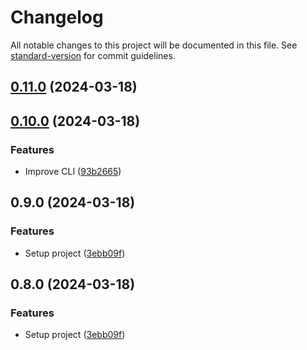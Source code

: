 # Changelog

All notable changes to this project will be documented in this file. See [standard-version](https://github.com/conventional-changelog/standard-version) for commit guidelines.

## [0.11.0](https://github.com/fadhlaouir/create-express-node-starter/compare/v0.10.0...v0.11.0) (2024-03-18)

## [0.10.0](https://github.com/fadhlaouir/create-express-node-starter/compare/v0.9.0...v0.10.0) (2024-03-18)


### Features

* Improve CLI ([93b2665](https://github.com/fadhlaouir/create-express-node-starter/commit/93b2665de9af18692267505ff1402458775c2af6))

## 0.9.0 (2024-03-18)


### Features

* Setup project ([3ebb09f](https://github.com/fadhlaouir/create-express-node-starter/commit/3ebb09f9c0b966779f12072a3034f8f432788d50))

## 0.8.0 (2024-03-18)


### Features

* Setup project ([3ebb09f](https://github.com/fadhlaouir/create-express-node-starter/commit/3ebb09f9c0b966779f12072a3034f8f432788d50))
